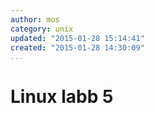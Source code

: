 ```yaml
---
author: mos
category: unix
updated: "2015-01-28 15:14:41"
created: "2015-01-28 14:30:09"
...
```

Linux labb 5
==================================

